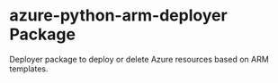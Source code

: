 # azure-python-arm-deployer Package

Deployer package to deploy or delete Azure resources based on ARM templates.